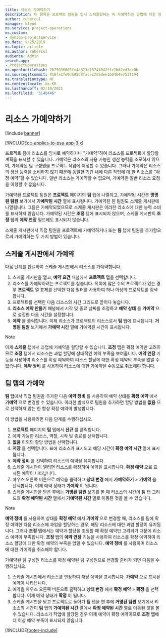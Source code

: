 ```yaml
---
title: 리소스 가예약하기
description: 이 항목은 프로젝트 팀원을 임시 스케줄링하는 즉 가예약하는 방법에 대한 정보를 제공합니다.
author: ruhercul
manager: kfend
ms.service: project-operations
ms.custom:
- dyn365-projectservice
ms.date: 9/25/2019
ms.topic: article
ms.author: ruhercul
audience: Admin
search.app:
- ProjectOperations
ms.openlocfilehash: 2675096085fc4c673d15741042ffc1b82ed3de8b
ms.sourcegitcommit: 418fa1fe9d605b8faccc2d5dee1b04b4e753f194
ms.translationtype: HT
ms.contentlocale: ko-KR
ms.lasthandoff: 02/10/2021
ms.locfileid: "5146446"
---
```

# <a name="soft-book-a-resource"></a>리소스 가예약하기

[!include [banner](../includes/psa-now-project-operations.md)]

[!INCLUDE[cc-applies-to-psa-app-3.x](../includes/cc-applies-to-psa-app-3x.md)]

프로젝트 팀에 리소스를 임시로 예약하거나 "가예약"하여 리소스를 프로젝트에 할당할 계획을 표시할 수 있습니다. 가예약은 리소스의 사용 가능한 생산 능력을 소모하지 않으며, 가예약된 팀 구성원을 프로젝트 작업에 지정할 수 있습니다. 그러나 가예약은 리소스의 생산 능력을 소비하지 않기 때문에 동일한 기간 내에 다른 작업에 대 한 리소스를 "확정 예약"할 수 있습니다. 일반 리소스는 가예약할 수 없으며, 가예약은 일반 리소스 요청을 이행할 수 없습니다.

가예약된 프로젝트 팀원은 **프로젝트** 페이지의 **팀** 탭에 나열되고, 가예약된 시간은 **명명된 팀원** 보기에서 **가예약된 시간** 열에 표시됩니다. 가예약된 된 팀원도 스케줄 게시판에 나열됩니다. 그들은 가예약되었으므로 스케줄 게시판은 이러한 리소스에 대한 능력 소비를 표시하지 않습니다. 가예약된 시간은 **조정** 탭에 표시되지 않으며, 스케줄 게시판의 **조정** 탭의 **예약 연장** 필드에도 표시되지 않습니다. 

스케줄 게시판에서 직접 팀원을 프로젝트에 가예약하거나 또는 **팀** 탭에 팀원을 추가함으로써 가예약하는 두 가지 방법이 있습니다. 

## <a name="soft-book-from-the-schedule-board"></a>스케줄 게시판에서 가예약
다음 단계를 완료하여 스케줄 게시판에서 리소스를 가예약합니다. 

1. 스케줄 게시판을 열고, **예약 요건** 패널에서 **프로젝트** 탭을 선택합니다.
2. 리소스를 가예약하려는 프로젝트를 찾습니다. 목록에 많은 수의 프로젝트가 있는 경우 **프로젝트** 열 표제를 선택한 다음 필터를 사용하여 하나 이상의 프로젝트를 검색합니다.
3. 프로젝트를 선택한 다음 리소스의 시간 그리드로 끌어다 놓습니다.
5. **리소스 예약 만들기** 패널에서 시작 및 종료 날짜를 조정하고 **예약 상태** 를 **가예약** 으로 설정한 다음 시간을 설정합니다. 
6. **예약** 을 클릭합니다. 이제 리소스가 프로젝트의 리소스로서 **팀** 탭에 표시됩니다. **거명된 팀원** 보기에서 **가예약 시간** 열에 가예약된 시간이 표시됩니다.

> [!NOTE]
> 이제 **스케줄** 탭에서 과업에 가예약을 할당할 수 있습니다. **조정** 탭은 확정 예약만 고려하므로 **조정** 탭에서 리소스는 과업 할당에 상대적인 예약 부족을 보여줍니다. **예약 연장** 기능을 사용하여 리소스를 확정 예약하여 리소스 할당에 대한 확정 예약의 부족을 없앨 수 있습니다. **예약 정비** 를 사용하여 리소스에 대한 가예약을 수동으로 취소해야 합니다.

## <a name="soft-book-on-the-team-tab"></a>팀 탭의 가예약

**팀** 탭에서 직접 팀원을 추가한 다음 **예약 정비** 를 사용하여 예약 상태를 **확정 예약** 에서 **가예약** 으로 변경할 수 있습니다. 이러한 방식으로 팀원을 추가하면 할당 방법을 **없음** 으로 선택하지 않는 한 항상 확정 예약이 발생합니다.

이 방법을 사용하려면 다음 단계를 수행하십시오.

1. **프로젝트** 페이지의 **팀** 탭에서 **신규** 를 클릭합니다.
2. 예약 가능한 리소스, 역할, 시작 및 종료를 선택합니다.
3. **없음** 이외의 할당 방법을 선택합니다.
4. **저장** 을 선택합니다. 표에 리소스가 표시되고 해당 시간이 **확정 예약 시간** 열에 표시됩니다.
5. **예약 정비** 를 선택하여 리소스의 예약을 유지합니다.
6. 스케줄 게시판이 열리면 리소스를 확장하여 예약을 표시합니다. **확정 예약** 으로 표시된 예약이 나타납니다.
7. 마우스 오른쪽 버튼으로 예약을 클릭하고 **상태 변경** 에서 **가예약하기** \> **가예약** 을 선택합니다. 이제 예약 상태가 **가예약** 이 됩니다.
8. 스케줄 게시판을 닫은 후에는 **거명된 팀원** 보기를 볼 때 리소스의 시간이 **팀** 탭 그리드의 **확정 예약된 시간** 열에서 **가예약된 시간** 열로 이동된 것을 볼 수 있습니다.

> [!NOTE]
> **예약 정비** 를 사용하여 상태를 **확정 예약** 에서 **가예약** 으로 변경할 때, 리소스를 팀에 확정 예약한 다음 리소스에 과업을 할당하는 경우, 해당 리소스에 대한 과업 할당이 유지됩니다. 그러나 **조정** 탭에서는 예약과 할당을 조정할 때 확정 예약만 고려되기 때문에 리소스 예약이 부족합니다. **조정** 탭의 **예약 연장** 기능을 사용하여 리소스를 확정 예약하여 리소스 할당에 대한 확정 예약의 부족을 없앨 수 있습니다. **예약 정비** 를 사용하여 리소스에 대한 가예약을 취소해야 합니다.

가예약된 팀 구성원 리소스를 확정 예약된 팀 구성원으로 변경할 준비가 되면 다음을 수행하십시오.

1. 스케줄 게시판에서 리소스를 연장하여 해당 예약을 표시합니다. **가예약** 으로 표시된 예약이 나타납니다.
2. 예약을 마우스 오른쪽 버튼으로 클릭하고 **상태 변경** 에서 **확정 예약** \> **확정** 을 선택합니다. 이제 예약 상태가 **확정** 이 됩니다.
3. 스케줄 게시판을 닫고 프로젝트로 돌아가 **팀** 탭을 연 후에 **거명된 팀원** 보기에서 리소스의 시간이 **팀** 탭의 **가예약된 시간** 열에서 **확정 예약된 시간** 열로 이동된 것을 볼 수 있습니다. 리소스가 작업에 할당된 경우 이제 예약이 확정 예약이므로 **조정** 탭에 더 이상 예약 부족이 표시되지 않습니다.



[!INCLUDE[footer-include](../includes/footer-banner.md)]